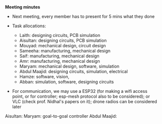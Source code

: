 **Meeting minutes**

- Next meeting, every member has to present for 5 mins what they done

- Task allocations:
	- Laith: designing circuits, PCB simulation
	- Aisultan: designing circuits, PCB simulation
	- Mouyad: mechanical design, circuit design
	- Sameeha: manufacturing, mechanical design
	- Saif: manufacturing, mechanical design
	- Amr: manufacturing, mechanical design
	- Maryam: mechanical design, software, simulation
	- Abdul Maajid: designing circuits, simulation, electrical
	- Hamze: software, vision, 
	- Abban: simulation, software, designing circuits

- For communication, we may use a ESP32 (for making a wifi access point, or for controller; esp-mesh protocol also to be considered); or VLC (check prof. Nidhal's papers on it); drone radios can be considered later

Aisultan: 
Maryam: goal-to-goal controller
Abdul Maajid: 
